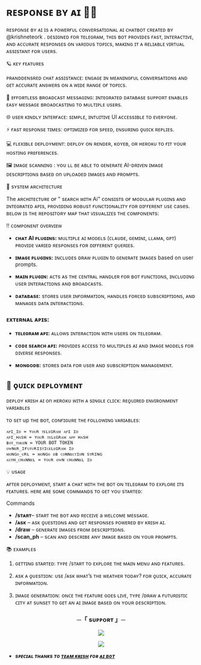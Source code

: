 # ʀᴇsᴘᴏɴsᴇ ʙʏ ᴀɪ 🤖✨

ʀᴇsᴘᴏɴsᴇ ʙʏ ᴀɪ ɪs ᴀ ᴘᴏᴡᴇʀғᴜʟ ᴄᴏɴᴠᴇʀsᴀᴛɪᴏɴᴀʟ ᴀɪ ᴄʜᴀᴛʙᴏᴛ ᴄʀᴇᴀᴛᴇᴅ ʙʏ @krishneteork . ᴅᴇsɪɢɴᴇᴅ ғᴏʀ ᴛᴇʟᴇɢʀᴀᴍ, ᴛʜɪs ʙᴏᴛ ᴘʀᴏᴠɪᴅᴇs ғᴀsᴛ, ɪɴᴛᴇʀᴀᴄᴛɪᴠᴇ, ᴀɴᴅ ᴀᴄᴄᴜʀᴀᴛᴇ ʀᴇsᴘᴏɴsᴇs ᴏɴ ᴠᴀʀɪᴏᴜs ᴛᴏᴘɪᴄs, ᴍᴀᴋɪɴɢ ɪᴛ ᴀ ʀᴇʟɪᴀʙʟᴇ ᴠɪʀᴛᴜᴀʟ ᴀssɪsᴛᴀɴᴛ ғᴏʀ ᴜsᴇʀs.


  🪐 ᴋᴇʏ ғᴇᴀᴛᴜʀᴇs

ᴘʀᴀɴᴅᴅᴇɴsʀᴇᴅ ᴄʜᴀᴛ ᴀssɪsᴛᴀɴᴄᴇ: ᴇɴɢᴀɢᴇ ɪɴ ᴍᴇᴀɴɪɴɢғᴜʟ ᴄᴏɴᴠᴇʀsᴀᴛɪᴏɴs ᴀɴᴅ ɢᴇᴛ ᴀᴄᴄᴜʀᴀᴛᴇ ᴀɴsᴡᴇʀs ᴏɴ ᴀ ᴡɪᴅᴇ ʀᴀɴɢᴇ ᴏғ ᴛᴏᴘɪᴄs.

📡 ᴇғғᴏʀᴛʟᴇss ʙʀᴏᴀᴅᴄᴀsᴛ ᴍᴇssᴀɢɪɴɢ: ɪɴᴛᴇɢʀᴀᴛᴇᴅ ᴅᴀᴛᴀʙᴀsᴇ sᴜᴘᴘᴏʀᴛ ᴇɴᴀʙʟᴇs ᴇᴀsʏ ᴍᴇssᴀɢᴇ ʙʀᴏᴀᴅᴄᴀsᴛɪɴɢ ᴛᴏ ᴍᴜʟᴛɪᴘʟᴇ ᴜsᴇʀs.

🌐 ᴜsᴇʀ ᴋɪɴᴅʟʏ ɪɴᴛᴇʀғᴀᴄᴇ: sɪᴍᴘʟᴇ, ɪɴᴛᴜɪᴛɪᴠᴇ UI ᴀᴄᴄᴇssɪʙʟᴇ ᴛᴏ ᴇᴠᴇʀʏᴏɴᴇ.

⚡ ғᴀsᴛ ʀᴇsᴘᴏɴsᴇ ᴛɪᴍᴇs: ᴏᴘᴛɪᴍɪᴢᴇᴅ ғᴏʀ sᴘᴇᴇᴅ, ᴇɴsᴜʀɪɴɢ ǫᴜɪᴄᴋ ʀᴇᴘʟɪᴇs.

💻 ғʟᴇxɪʙʟᴇ ᴅᴇᴘʟᴏʏᴍᴇɴᴛ: ᴅᴇᴘʟᴏʏ ᴏɴ ʀᴇɴᴅᴇʀ, ᴋᴏʏᴇʙ, ᴏʀ ʜᴇʀᴏᴋᴜ ᴛᴏ ғɪᴛ ʏᴏᴜʀ ʜᴏsᴛɪɴɢ ᴘʀᴇғᴇʀᴇɴᴄᴇs.

🖼️ ɪᴍᴀɢᴇ sᴄᴀɴɴɪɴɢ :  ʏᴏᴜ ʟʟ  ʙᴇ ᴀʙʟᴇ ᴛᴏ ɢᴇɴᴇʀᴀᴛᴇ AI-ᴅʀɪᴠᴇɴ ɪᴍᴀɢᴇ ᴅᴇsᴄʀɪᴘᴛɪᴏɴs ʙᴀsᴇᴅ on ᴜᴘʟᴏᴀᴅᴇᴅ ɪᴍᴀɢᴇs ᴀɴᴅ ᴘʀᴏᴍᴘᴛs.




 📂 sʏsᴛᴇᴍ ᴀʀᴄʜɪᴛᴇᴄᴛᴜʀᴇ

The ᴀʀᴄʜɪᴛᴇᴄᴛᴜʀᴇ ᴏғ " sᴇᴀʀᴄʜ ᴡɪᴛʜ Ai" ᴄᴏɴsɪsᴛs ᴏғ ᴍᴏᴅᴜʟᴀʀ ᴘʟᴜɢɪɴs ᴀɴᴅ ɪɴᴛᴇɢʀᴀᴛᴇᴅ ᴀᴘɪs, ᴘʀᴏᴠɪᴅɪɴɢ ʀᴏʙᴜsᴛ ғᴜɴᴄᴛɪᴏɴᴀʟɪᴛʏ ғᴏʀ ᴅɪғғᴇʀᴇɴᴛ ᴜsᴇ cases. ʙᴇʟᴏᴡ ɪs ᴛʜᴇ ʀᴇᴘᴏsɪᴛᴏʀʏ ᴍᴀᴘ ᴛʜᴀᴛ ᴠɪsᴜᴀʟɪᴢᴇs ᴛʜᴇ ᴄᴏᴍᴘᴏɴᴇɴᴛs:

!! ᴄᴏᴍᴘᴏɴᴇɴᴛ ᴏᴠᴇʀᴠɪᴇᴡ

- **ᴄʜᴀᴛ AI ᴘʟᴜɢɪɴs:** ᴍᴜʟᴛɪᴘʟᴇ ᴀɪ ᴍᴏᴅᴇʟs (ᴄʟᴀᴜᴅᴇ, ɢᴇᴍɪɴɪ, ʟʟᴀᴍᴀ, ɢᴘᴛ) ᴘʀᴏᴠɪᴅᴇ ᴠᴀʀɪᴇᴅ ʀᴇsᴘᴏɴsᴇs ғᴏʀ ᴅɪғғᴇʀᴇɴᴛ ǫᴜᴇʀɪᴇs.

- **ɪᴍᴀɢᴇ ᴘʟᴜɢɪɴs:** ɪɴᴄʟᴜᴅᴇs ᴅʀᴀᴡ ᴘʟᴜɢɪɴ to ɢᴇɴᴇʀᴀᴛᴇ ɪᴍᴀɢᴇs based on user prompts.

- **ᴍᴀɪɴ ᴘʟᴜɢɪɴ:** ᴀᴄᴛs ᴀs ᴛʜᴇ ᴄᴇɴᴛʀᴀʟ ʜᴀɴᴅʟᴇʀ ғᴏʀ ʙᴏᴛ ғᴜɴᴄᴛɪᴏɴs, ɪɴᴄʟᴜᴅɪɴɢ ᴜsᴇʀ ɪɴᴛᴇʀᴀᴄᴛɪᴏɴs ᴀɴᴅ ʙʀᴏᴀᴅᴄᴀsᴛs.

- **ᴅᴀᴛᴀʙᴀsᴇ:** sᴛᴏʀᴇs ᴜsᴇʀ ɪɴғᴏʀᴍᴀᴛɪᴏɴ, ʜᴀɴᴅʟᴇs ғᴏʀᴄᴇᴅ sᴜʙsᴄʀɪᴘᴛɪᴏɴs, ᴀɴᴅ ᴍᴀɴᴀɢᴇs ᴅᴀᴛᴀ ɪɴᴛᴇʀᴀᴄᴛɪᴏɴs.

### ᴇxᴛᴇʀɴᴀʟ ᴀᴘɪs:

- **ᴛᴇʟᴇɢʀᴀᴍ ᴀᴘɪ:** ᴀʟʟᴏᴡs ɪɴᴛᴇʀᴀᴄᴛɪᴏɴ ᴡɪᴛʜ ᴜsᴇʀs ᴏɴ ᴛᴇʟᴇɢʀᴀᴍ.

- **ᴄᴏᴅᴇ sᴇᴀʀᴄʜ ᴀᴘɪ:** ᴘʀᴏᴠɪᴅᴇs ᴀᴄᴄᴇss ᴛᴏ ᴍᴜʟᴛɪᴘʟᴇs ᴀɪ ᴀɴᴅ ɪᴍᴀɢᴇ ᴍᴏᴅᴇʟs ғᴏʀ ᴅɪᴠᴇʀsᴇ ʀᴇsᴘᴏɴsᴇs.

- **ᴍᴏɴɢᴏᴅʙ:** sᴛᴏʀᴇs ᴅᴀᴛᴀ ғᴏʀ ᴜsᴇʀ ᴀɴᴅ sᴜʙsᴄʀɪᴘᴛɪᴏɴ ᴍᴀɴᴀɢᴇᴍᴇɴᴛ.

## 🚀 ǫᴜɪᴄᴋ ᴅᴇᴘʟᴏʏᴍᴇɴᴛ

ᴅᴇᴘʟᴏʏ ᴋʀɪsʜ ᴀɪ on ʜᴇʀᴏᴋᴜ ᴡɪᴛʜ ᴀ sɪɴɢʟᴇ ᴄʟɪᴄᴋ:
ʀᴇǫᴜɪʀᴇᴅ ᴇɴᴠɪʀᴏɴᴍᴇɴᴛ ᴠᴀʀɪᴀʙʟᴇs

ᴛᴏ sᴇᴛ up ᴛʜᴇ ʙᴏᴛ, ᴄᴏɴғɪɢᴜʀᴇ ᴛʜᴇ ғᴏʟʟᴏᴡɪɴɢ ᴠᴀʀɪᴀʙʟᴇs:
```
ᴀᴘɪ_ɪᴅ = ʏᴏᴜʀ ᴛᴇʟᴇɢʀᴀᴍ ᴀᴘɪ ɪᴅ
ᴀᴘɪ_ʜᴀsʜ = ʏᴏᴜʀ ᴛᴇʟᴇɢʀᴀᴍ ᴀᴘᴘ ʜᴀsʜ
ʙᴏᴛ_ᴛᴏᴋᴇɴ = YOUR BOT TOKEN
ᴏᴡɴᴇʀ_ɪғᴜᴛᴜʀɪsᴛɪᴄᴇʟᴇɢʀᴀᴍ ɪᴅ
ᴍᴏɴɢᴏ_ᴜʀʟ = ᴍᴏɴɢᴏ ᴅʙ ᴄᴏɴɴᴇᴄᴛɪᴏɴ sᴛʀɪɴɢ
ᴀᴜᴛʜ_ᴄʜᴀɴɴᴇʟ = ʏᴏᴜʀ ᴏᴡɴ ᴄʜᴀɴɴᴇʟ ɪᴅ
```
 💡 ᴜsᴀɢᴇ

ᴀғᴛᴇʀ ᴅᴇᴘʟᴏʏᴍᴇɴᴛ, sᴛᴀʀᴛ ᴀ ᴄʜᴀᴛ ᴡɪᴛʜ ᴛʜᴇ ʙᴏᴛ ᴏɴ ᴛᴇʟᴇɢʀᴀᴍ ᴛᴏ ᴇxᴘʟᴏʀᴇ ɪᴛs ғᴇᴀᴛᴜʀᴇs. ʜᴇʀᴇ ᴀʀᴇ sᴏᴍᴇ ᴄᴏᴍᴍᴀɴᴅs ᴛᴏ ɢᴇᴛ ʏᴏᴜ sᴛᴀʀᴛᴇᴅ:

Commands

- **/sᴛᴀʀᴛ**– sᴛᴀʀᴛ ᴛʜᴇ ʙᴏᴛ ᴀɴᴅ ʀᴇᴄᴇɪᴠᴇ a ᴡᴇʟᴄᴏᴍᴇ ᴍᴇssᴀɢᴇ.
- **/ᴀsᴋ** – ᴀsᴋ ǫᴜᴇsᴛɪᴏɴs ᴀɴᴅ ɢᴇᴛ ʀᴇsᴘᴏɴsᴇs ᴘᴏᴡᴇʀᴇᴅ ʙʏ ᴋʀɪsʜ ᴀɪ.
- **/draw** – ɢᴇɴᴇʀᴀᴛᴇ ɪᴍᴀɢᴇs ғʀᴏᴍ ᴅᴇsᴄʀɪᴘᴛɪᴏɴs.
- **/scan_ph** – sᴄᴀɴ ᴀɴᴅ ᴅᴇsᴄʀɪʙᴇ ᴀɴʏ ɪᴍᴀɢᴇ ʙᴀsᴇᴅ ᴏɴ ʏᴏᴜʀ ᴘʀᴏᴍᴘᴛs.


📚 ᴇxᴀᴍᴘʟᴇs

1. ɢᴇᴛᴛɪɴɢ sᴛᴀʀᴛᴇᴅ: ᴛʏᴘᴇ /sᴛᴀʀᴛ ᴛᴏ ᴇxᴘʟᴏʀᴇ ᴛʜᴇ ᴍᴀɪɴ ᴍᴇɴᴜ ᴀɴᴅ ғᴇᴀᴛᴜʀᴇs.


2. ᴀsᴋ ᴀ ǫᴜᴇsᴛɪᴏɴ: ᴜsᴇ /ᴀsᴋ ᴡʜᴀᴛ’s ᴛʜᴇ ᴡᴇᴀᴛʜᴇʀ ᴛᴏᴅᴀʏ? ғᴏʀ ǫᴜɪᴄᴋ, ᴀᴄᴄᴜʀᴀᴛᴇ ɪɴғᴏʀᴍᴀᴛɪᴏɴ.


3. ɪᴍᴀɢᴇ ɢᴇɴᴇʀᴀᴛɪᴏɴ: ᴏɴᴄᴇ ᴛʜᴇ ғᴇᴀᴛᴜʀᴇ ɢᴏᴇs ʟɪᴠᴇ, ᴛʏᴘᴇ /ᴅʀᴀᴡ ᴀ ғᴜᴛᴜʀɪsᴛɪᴄ ᴄɪᴛʏ ᴀᴛ sᴜɴsᴇᴛ ᴛᴏ ɢᴇᴛ ᴀɴ ᴀɪ ɪᴍᴀɢᴇ ʙᴀsᴇᴅ ᴏɴ ʏᴏᴜʀ ᴅᴇsᴄʀɪᴘᴛɪᴏɴ.

<h3 align="center">
    ─「 sᴜᴩᴩᴏʀᴛ 」─
</h3>

<p align="center">
<a href="https://telegram.me/Krishnetwork"><img src="https://img.shields.io/badge/-Support%20Group-blue.svg?style=for-the-badge&logo=Telegram"></a>
</p>

<p align="center">
<a href="https://telegram.me/KRISHSUPPORT"><img src="https://img.shields.io/badge/-Support%20Channel-blue.svg?style=for-the-badge&logo=Telegram"></a>
</p>

- <b> _sᴩᴇᴄɪᴀʟ ᴛʜᴀɴᴋs ᴛᴏ [ᴛᴇᴀᴍ ᴋʀɪsʜ](https://github.com/Xkrishmishra) ғᴏʀ [ᴀɪ ʙᴏᴛ](https://github.com/xkrishmishra/searchwithAI)_ </b>
